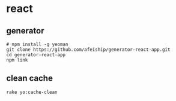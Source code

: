 # react


## generator
```shell
# npm install -g yeoman
git clone https://github.com/afeiship/generator-react-app.git
cd generator-react-app
npm link
```

## clean cache
```shell
rake yo:cache-clean
```
